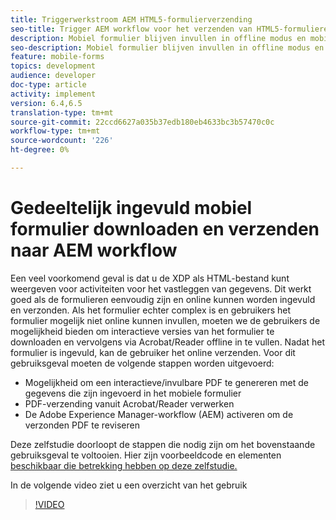 ```yaml
---
title: Triggerwerkstroom AEM HTML5-formulierverzending
seo-title: Trigger AEM workflow voor het verzenden van HTML5-formulieren
description: Mobiel formulier blijven invullen in offline modus en mobiel formulier verzenden om AEM workflow te activeren
seo-description: Mobiel formulier blijven invullen in offline modus en mobiel formulier verzenden om AEM workflow te activeren
feature: mobile-forms
topics: development
audience: developer
doc-type: article
activity: implement
version: 6.4,6.5
translation-type: tm+mt
source-git-commit: 22ccd6627a035b37edb180eb4633bc3b57470c0c
workflow-type: tm+mt
source-wordcount: '226'
ht-degree: 0%

---
```



# Gedeeltelijk ingevuld mobiel formulier downloaden en verzenden naar AEM workflow

Een veel voorkomend geval is dat u de XDP als HTML-bestand kunt weergeven voor activiteiten voor het vastleggen van gegevens. Dit werkt goed als de formulieren eenvoudig zijn en online kunnen worden ingevuld en verzonden. Als het formulier echter complex is en gebruikers het formulier mogelijk niet online kunnen invullen, moeten we de gebruikers de mogelijkheid bieden om interactieve versies van het formulier te downloaden en vervolgens via Acrobat/Reader offline in te vullen. Nadat het formulier is ingevuld, kan de gebruiker het online verzenden.
Voor dit gebruiksgeval moeten de volgende stappen worden uitgevoerd:

* Mogelijkheid om een interactieve/invulbare PDF te genereren met de gegevens die zijn ingevoerd in het mobiele formulier
* PDF-verzending vanuit Acrobat/Reader verwerken
* De Adobe Experience Manager-workflow (AEM) activeren om de verzonden PDF te reviseren

Deze zelfstudie doorloopt de stappen die nodig zijn om het bovenstaande gebruiksgeval te voltooien. Hier zijn voorbeeldcode en elementen [beschikbaar die betrekking hebben op deze zelfstudie.](part-four.md)

In de volgende video ziet u een overzicht van het gebruik

>[!VIDEO](https://video.tv.adobe.com/v/29677?quality=9&learn=on)

